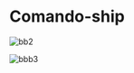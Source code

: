 # Comando-ship

![bb2](https://user-images.githubusercontent.com/60073129/226997102-4c52f26d-eb20-4892-b71b-8dfbc9bbe24f.png)

![bbb3](https://user-images.githubusercontent.com/60073129/226997109-61aa2f10-04e1-420e-ae94-c0471f2075ac.png)

